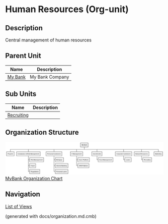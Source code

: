 # Human Resources (Org-unit)
## Description
Central management of human resources


## Parent Unit
| Name | Description |
|---|---|
| [My Bank](../../mybank/organization/my-bank-organization.md) | My Bank Company |

## Sub Units
| Name | Description |
|---|---|
| [Recruiting](../../mybank/organization/hr/recruiting.md) |  |

## Organization Structure
![MyBank Organization Chart](../../mybank/organization/organization-structure-view.png)
[MyBank Organization Chart](../../mybank/organization/organization-structure-view.md)


## Navigation
[List of Views](../../views.md)

(generated with docs/organization.md.cmb)
